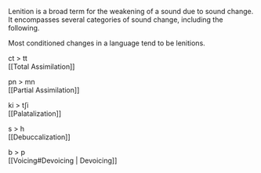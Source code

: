 Lenition is a broad term for the weakening of a sound due to sound change. It encompasses several categories of sound change, including the following.  
  
Most conditioned changes in a language tend to be lenitions.  
  
ct > tt  
[[Total Assimilation]]
  
pn > mn  
[[Partial Assimilation]]  
  
ki > tʃi  
[[Palatalization]]  
  
s > h  
[[Debuccalization]]  
  
b > p  
[[Voicing#Devoicing | Devoicing]]  

